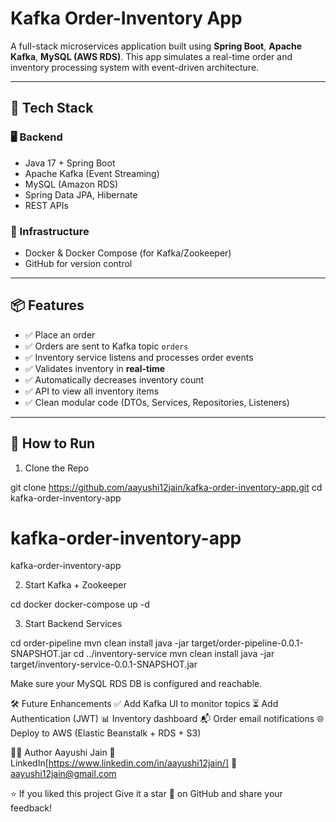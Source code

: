 # Kafka Order-Inventory App

A full-stack microservices application built using
**Spring Boot**,
**Apache Kafka**, 
**MySQL (AWS RDS)**.
 This app simulates a real-time order and inventory processing system with event-driven architecture.

---

## 🔧 Tech Stack

### 🖥 Backend
- Java 17 + Spring Boot
- Apache Kafka (Event Streaming)
- MySQL (Amazon RDS)
- Spring Data JPA, Hibernate
- REST APIs

### 🐳 Infrastructure
- Docker & Docker Compose (for Kafka/Zookeeper)
- GitHub for version control

---

## 📦 Features

- ✅ Place an order
- ✅ Orders are sent to Kafka topic `orders`
- ✅ Inventory service listens and processes order events
- ✅ Validates inventory in **real-time**
- ✅ Automatically decreases inventory count
- ✅ API to view all inventory items
- ✅ Clean modular code (DTOs, Services, Repositories, Listeners)

---

## 🚀 How to Run

1. Clone the Repo

git clone https://github.com/aayushi12jain/kafka-order-inventory-app.git
cd kafka-order-inventory-app
# kafka-order-inventory-app
kafka-order-inventory-app

2. Start Kafka + Zookeeper

cd docker
docker-compose up -d

3. Start Backend Services

cd order-pipeline
mvn clean install
java -jar target/order-pipeline-0.0.1-SNAPSHOT.jar
cd ../inventory-service
mvn clean install
java -jar target/inventory-service-0.0.1-SNAPSHOT.jar

Make sure your MySQL RDS DB is configured and reachable.

🛠 Future Enhancements
✅ Add Kafka UI to monitor topics
⏳ Add Authentication (JWT)
📊 Inventory dashboard
📬 Order email notifications
🌐 Deploy to AWS (Elastic Beanstalk + RDS + S3)

👩‍💻 Author
Aayushi Jain
🔗 LinkedIn[https://www.linkedin.com/in/aayushi12jain/]
📧 aayushi12jain@gmail.com

⭐️ If you liked this project
Give it a star 🌟 on GitHub and share your feedback!
